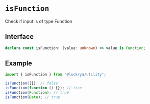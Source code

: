 # `isFunction`

Check if input is of type Function

## Interface

```ts
declare const isFunction: (value: unknown) => value is Function;
```

## Example

```ts
import { isFunction } from "@luckrya/utility";

isFunction([]); // false
isFunction(function () {}); // true
isFunction(Function); // true
isFunction(Date); // true
```
